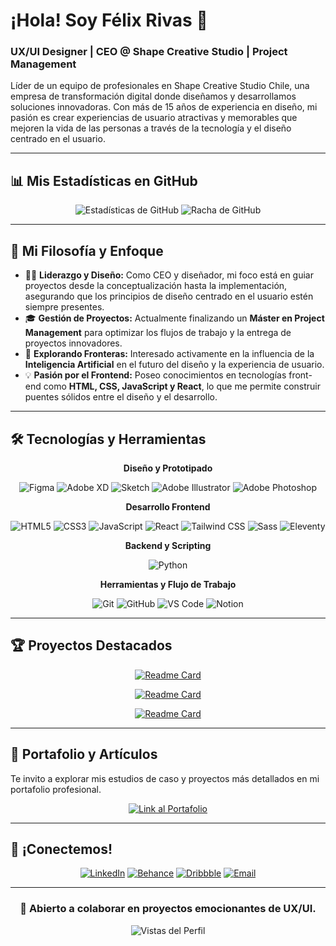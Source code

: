 # ¡Hola! Soy Félix Rivas 👋

### UX/UI Designer | CEO @ Shape Creative Studio | Project Management

Líder de un equipo de profesionales en Shape Creative Studio Chile, una empresa de transformación digital donde diseñamos y desarrollamos soluciones innovadoras. Con más de 15 años de experiencia en diseño, mi pasión es crear experiencias de usuario atractivas y memorables que mejoren la vida de las personas a través de la tecnología y el diseño centrado en el usuario.

---

## 📊 Mis Estadísticas en GitHub

<div align="center">
  <img src="https://github-readme-stats.vercel.app/api?username=felixrivasuxdesigner&show_icons=true&theme=dark&hide_border=true&bg_color=0d1117&title_color=f39c12&text_color=ffffff&icon_color=f39c12" alt="Estadísticas de GitHub" />
  <img src="https://github-readme-streak-stats.herokuapp.com/?user=felixrivasuxdesigner&theme=dark&hide_border=true&background=0d1117&stroke=f39c12&ring=f39c12&fire=f39c12&currStreakNum=ffffff&sideNums=ffffff&currStreakLabel=f39c12&sideLabels=ffffff" alt="Racha de GitHub" />
</div>

---

## 🚀 Mi Filosofía y Enfoque

- 👨‍💻 **Liderazgo y Diseño:** Como CEO y diseñador, mi foco está en guiar proyectos desde la conceptualización hasta la implementación, asegurando que los principios de diseño centrado en el usuario estén siempre presentes.
- 🎓 **Gestión de Proyectos:** Actualmente finalizando un **Máster en Project Management** para optimizar los flujos de trabajo y la entrega de proyectos innovadores.
- 🤖 **Explorando Fronteras:** Interesado activamente en la influencia de la **Inteligencia Artificial** en el futuro del diseño y la experiencia de usuario.
- 💡 **Pasión por el Frontend:** Poseo conocimientos en tecnologías front-end como **HTML, CSS, JavaScript y React**, lo que me permite construir puentes sólidos entre el diseño y el desarrollo.

---

## 🛠️ Tecnologías y Herramientas

<div align="center">

**Diseño y Prototipado**

![Figma](https://img.shields.io/badge/Figma-F24E1E?style=for-the-badge&logo=figma&logoColor=white) ![Adobe XD](https://img.shields.io/badge/Adobe%20XD-470137?style=for-the-badge&logo=Adobe%20XD&logoColor=%23FF61F6) ![Sketch](https://img.shields.io/badge/Sketch-FFB387?style=for-the-badge&logo=sketch&logoColor=black) ![Adobe Illustrator](https://img.shields.io/badge/Adobe%20Illustrator-FF9A00?style=for-the-badge&logo=adobe%20illustrator&logoColor=white) ![Adobe Photoshop](https://img.shields.io/badge/Adobe%20Photoshop-31A8FF?style=for-the-badge&logo=Adobe%20Photoshop&logoColor=black)

**Desarrollo Frontend**

![HTML5](https://img.shields.io/badge/HTML5-E34F26?style=for-the-badge&logo=html5&logoColor=white) ![CSS3](https://img.shields.io/badge/CSS3-1572B6?style=for-the-badge&logo=css3&logoColor=white) ![JavaScript](https://img.shields.io/badge/JavaScript-F7DF1E?style=for-the-badge&logo=javascript&logoColor=black) ![React](https://img.shields.io/badge/React-20232A?style=for-the-badge&logo=react&logoColor=61DAFB) ![Tailwind CSS](https://img.shields.io/badge/Tailwind_CSS-38B2AC?style=for-the-badge&logo=tailwind-css&logoColor=white) ![Sass](https://img.shields.io/badge/Sass-CC6699?style=for-the-badge&logo=sass&logoColor=white) ![Eleventy](https://img.shields.io/badge/Eleventy-000000?style=for-the-badge&logo=eleventy&logoColor=white)

**Backend y Scripting**

![Python](https://img.shields.io/badge/Python-3776AB?style=for-the-badge&logo=python&logoColor=white)

**Herramientas y Flujo de Trabajo**

![Git](https://img.shields.io/badge/Git-F05032?style=for-the-badge&logo=git&logoColor=white) ![GitHub](https://img.shields.io/badge/GitHub-100000?style=for-the-badge&logo=github&logoColor=white) ![VS Code](https://img.shields.io/badge/Visual_Studio_Code-0078D4?style=for-the-badge&logo=visual%20studio%20code&logoColor=white) ![Notion](https://img.shields.io/badge/Notion-000000?style=for-the-badge&logo=notion&logoColor=white)

</div>

---

## 🏆 Proyectos Destacados

<div align="center">
  
[![Readme Card](https://github-readme-stats.vercel.app/api/pin/?username=felixrivasuxdesigner&repo=journeylaw-front&theme=dark&hide_border=true&bg_color=0d1117&title_color=f39c12&text_color=ffffff&icon_color=f39c12)](https://github.com/felixrivasuxdesigner/journeylaw-front)

[![Readme Card](https://github-readme-stats.vercel.app/api/pin/?username=felixrivasuxdesigner&repo=pro-invoice&theme=dark&hide_border=true&bg_color=0d1117&title_color=f39c12&text_color=ffffff&icon_color=f39c12)](https://github.com/felixrivasuxdesigner/pro-invoice)

[![Readme Card](https://github-readme-stats.vercel.app/api/pin/?username=felixrivasuxdesigner&repo=jarvis-mac&theme=dark&hide_border=true&bg_color=0d1117&title_color=f39c12&text_color=ffffff&icon_color=f39c12)](https://github.com/felixrivasuxdesigner/jarvis-mac)

</div>

---

## 📝 Portafolio y Artículos

Te invito a explorar mis estudios de caso y proyectos más detallados en mi portafolio profesional.

<div align="center">
  <a href="https://felixrivasuxdesigner.github.io/portfolio/">
    <img src="https://img.shields.io/badge/Ver_mi_Portafolio-f39c12?style=for-the-badge&logo=rocket&logoColor=white" alt="Link al Portafolio"/>
  </a>
</div>

---

## 🤝 ¡Conectemos!

<div align="center">
  
<a href="https://www.linkedin.com/in/felixrivasproductdesigner/"><img src="https://img.shields.io/badge/LinkedIn-0077B5?style=for-the-badge&logo=linkedin&logoColor=white" alt="LinkedIn"/></a>
<a href="https://www.behance.net/felixrivasuxdesigner"><img src="https://img.shields.io/badge/Behance-1769FF?style=for-the-badge&logo=behance&logoColor=white" alt="Behance"/></a>
<a href="https://dribbble.com/rivasdesign"><img src="https://img.shields.io/badge/Dribbble-EA4C89?style=for-the-badge&logo=dribbble&logoColor=white" alt="Dribbble"/></a>
<a href="mailto:rivafelix@gmail.com"><img src="https://img.shields.io/badge/Email-D14836?style=for-the-badge&logo=gmail&logoColor=white" alt="Email"/></a>

</div>

---

<div align="center">
  
### 💼 Abierto a colaborar en proyectos emocionantes de UX/UI.

![Vistas del Perfil](https://komarev.com/ghpvc/?username=felixrivasuxdesigner&color=f39c12&style=for-the-badge)

</div>
